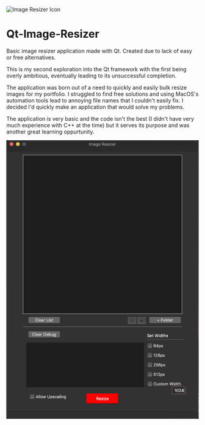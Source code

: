 ![Image Resizer Icon](favicon.ico "Logo")

# Qt-Image-Resizer
Basic image resizer application made with Qt. Created due to lack of easy or free alternatives.

This is my second exploration into the Qt framework with the first being overly ambitious, eventually leading to its unsuccessful completion.

The application was born out of a need to quickly and easily bulk resize images for my portfolio. I struggled to find free solutions and using MacOS's automation tools lead to annoying file names that I couldn't easily fix. I decided I'd quickly make an application that would solve my problems.

The application is very basic and the code isn't the best (I didn't have very much experience with C++ at the time) but it serves its purpose and was another great learning oppurtunity.

![Image Resizer Screenshot](Images/resizer.png "Screenshot")
